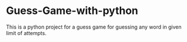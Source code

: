 # Guess-Game-with-python
This is a python project for a guess game for guessing any word in given limit of attempts.
